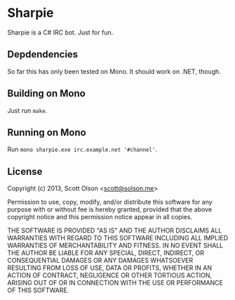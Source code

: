 # Sharpie

Sharpie is a C# IRC bot. Just for fun.


## Depdendencies

So far this has only been tested on Mono. It should work on .NET, though.


## Building on Mono

Just run `make`.


## Running on Mono

Run `mono sharpie.exe irc.example.net '#channel'`.


## License

Copyright (c) 2013, Scott Olson \<scott@solson.me>

Permission to use, copy, modify, and/or distribute this software for any
purpose with or without fee is hereby granted, provided that the above
copyright notice and this permission notice appear in all copies.

THE SOFTWARE IS PROVIDED "AS IS" AND THE AUTHOR DISCLAIMS ALL WARRANTIES
WITH REGARD TO THIS SOFTWARE INCLUDING ALL IMPLIED WARRANTIES OF
MERCHANTABILITY AND FITNESS. IN NO EVENT SHALL THE AUTHOR BE LIABLE FOR
ANY SPECIAL, DIRECT, INDIRECT, OR CONSEQUENTIAL DAMAGES OR ANY DAMAGES
WHATSOEVER RESULTING FROM LOSS OF USE, DATA OR PROFITS, WHETHER IN AN
ACTION OF CONTRACT, NEGLIGENCE OR OTHER TORTIOUS ACTION, ARISING OUT OF
OR IN CONNECTION WITH THE USE OR PERFORMANCE OF THIS SOFTWARE.
